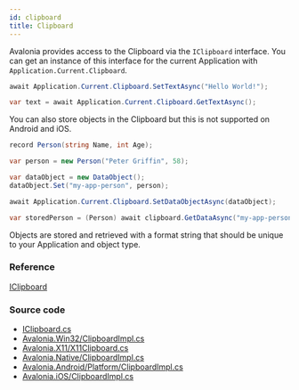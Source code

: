 ```yaml
---
id: clipboard
title: Clipboard
---
```


Avalonia provides access to the Clipboard via the `IClipboard` interface. You can get an instance of this interface for the current Application with `Application.Current.Clipboard`.

```csharp
await Application.Current.Clipboard.SetTextAsync("Hello World!");

var text = await Application.Current.Clipboard.GetTextAsync();
```

You can also store objects in the Clipboard but this is not supported on Android and iOS.

```csharp
record Person(string Name, int Age);

var person = new Person("Peter Griffin", 58);

var dataObject = new DataObject();
dataObject.Set("my-app-person", person);

await Application.Current.Clipboard.SetDataObjectAsync(dataObject);

var storedPerson = (Person) await clipboard.GetDataAsync("my-app-person");
```

Objects are stored and retrieved with a format string that should be unique to your Application and object type.

### Reference

[IClipboard](http://reference.avaloniaui.net/api/Avalonia.Input.Platform/IClipboard/)

### Source code

- [IClipboard.cs](https://github.com/AvaloniaUI/Avalonia/blob/master/src/Avalonia.Input/Platform/IClipboard.cs)
- [Avalonia.Win32/ClipboardImpl.cs](https://github.com/AvaloniaUI/Avalonia/blob/master/src/Windows/Avalonia.Win32/ClipboardImpl.cs)
- [Avalonia.X11/X11Clipboard.cs](https://github.com/AvaloniaUI/Avalonia/blob/master/src/Avalonia.X11/X11Clipboard.cs)
- [Avalonia.Native/ClipboardImpl.cs](https://github.com/AvaloniaUI/Avalonia/blob/master/src/Avalonia.Native/ClipboardImpl.cs)
- [Avalonia.Android/Platform/ClipboardImpl.cs](https://github.com/AvaloniaUI/Avalonia/blob/master/src/Android/Avalonia.Android/Platform/ClipboardImpl.cs)
- [Avalonia.iOS/ClipboardImpl.cs](https://github.com/AvaloniaUI/Avalonia/blob/master/src/iOS/Avalonia.iOS/ClipboardImpl.cs)